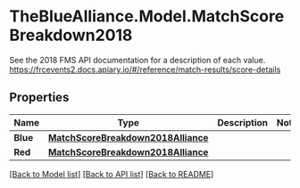 # TheBlueAlliance.Model.MatchScoreBreakdown2018
See the 2018 FMS API documentation for a description of each value. https://frcevents2.docs.apiary.io/#/reference/match-results/score-details

## Properties

Name | Type | Description | Notes
------------ | ------------- | ------------- | -------------
**Blue** | [**MatchScoreBreakdown2018Alliance**](MatchScoreBreakdown2018Alliance.md) |  | 
**Red** | [**MatchScoreBreakdown2018Alliance**](MatchScoreBreakdown2018Alliance.md) |  | 

[[Back to Model list]](../../README.md#documentation-for-models) [[Back to API list]](../../README.md#documentation-for-api-endpoints) [[Back to README]](../../README.md)

